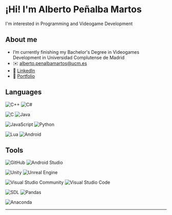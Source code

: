 # ¡Hi! I'm Alberto Peñalba Martos  
I'm interested in Programming and Videogame Development  

## About me  
- I’m currently finishing my Bachelor's Degree in Videogames Development in Universidad Complutense de Madrid
- ✉️ alberto.penalbamartos@ucm.es  
- 💼 [LinkedIn](https://www.linkedin.com/in/alberto-pe%C3%B1alba-martos-585775335/)  
- 📌 [Portfolio](https://albpenal.github.io/)  

## Languages  
![C++](https://img.shields.io/badge/C++-00599C?style=for-the-badge&logo=cplusplus&logoColor=white)
![C#](https://img.shields.io/badge/C%23-239120?style=for-the-badge&logo=csharp&logoColor=white)

![C](https://img.shields.io/badge/C-00599C?style=for-the-badge&logo=c&logoColor=white)
![Java](https://img.shields.io/badge/Java-ED8B00?style=for-the-badge&logo=openjdk&logoColor=white)

![JavaScript](https://img.shields.io/badge/JavaScript-F7DF1E?style=for-the-badge&logo=javascript&logoColor=black)
![Python](https://img.shields.io/badge/Python-3776AB?style=for-the-badge&logo=python&logoColor=white)

![Lua](https://img.shields.io/badge/Lua-2C2D72?style=for-the-badge&logo=lua&logoColor=white)
![Android](https://img.shields.io/badge/Android-3DDC84?style=for-the-badge&logo=android&logoColor=white)

## Tools  
![GitHub](https://img.shields.io/badge/GitHub-181717?style=for-the-badge&logo=github&logoColor=white)
![Android Studio](https://img.shields.io/badge/Android%20Studio-3DDC84?style=for-the-badge&logo=android-studio&logoColor=white)

![Unity](https://img.shields.io/badge/Unity-100000?style=for-the-badge&logo=unity&logoColor=white)
![Unreal Engine](https://img.shields.io/badge/Unreal_Engine-000?style=for-the-badge&logo=unreal-engine&logoColor=white)

![Visual Studio Community](https://img.shields.io/badge/Visual%20Studio-5C2D91?style=for-the-badge&logo=visual-studio&logoColor=white)
![Visual Studio Code](https://img.shields.io/badge/VS%20Code-007ACC?style=for-the-badge&logo=visual-studio-code&logoColor=white)

![SDL](https://img.shields.io/badge/SDL-075FE4?style=for-the-badge&logo=sdl&logoColor=white)
![Pandas](https://img.shields.io/badge/Pandas-150458?style=for-the-badge&logo=pandas&logoColor=white)

![Anaconda](https://img.shields.io/badge/Anaconda-44A833?style=for-the-badge&logo=anaconda&logoColor=white)

---
